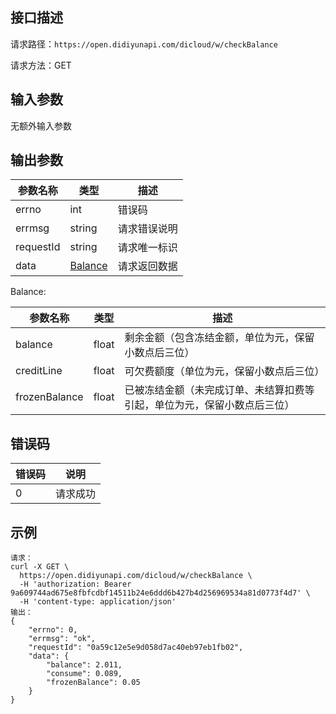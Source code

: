 ## 接口描述
请求路径：`https://open.didiyunapi.com/dicloud/w/checkBalance`

请求方法：GET

## 输入参数
无额外输入参数

## 输出参数
|参数名称  | 类型 | 描述|
|--------|-----|-----|
|errno | int  |错误码 |
|errmsg|string|请求错误说明	|
|requestId |string|请求唯一标识 |
|data | [Balance](#balance)	 | 请求返回数据 | 

<span id="balance"></span>
Balance:

|参数名称  | 类型 | 描述 |
| -------- | ----- | ----- |
| balance | float| 剩余金额（包含冻结金额，单位为元，保留小数点后三位） |
| creditLine | float| 可欠费额度（单位为元，保留小数点后三位） |
| frozenBalance | float | 已被冻结金额（未完成订单、未结算扣费等引起，单位为元，保留小数点后三位）|

## 错误码
|错误码 | 说明    |
|------|--------|
| 0    | 请求成功  |

## 示例

```
请求：
curl -X GET \
  https://open.didiyunapi.com/dicloud/w/checkBalance \
  -H 'authorization: Bearer 9a609744ad675e8fbfcdbf14511b24e6ddd6b427b4d256969534a81d0773f4d7' \
  -H 'content-type: application/json' 
输出：
{
    "errno": 0,
    "errmsg": "ok",
    "requestId": "0a59c12e5e9d058d7ac40eb97eb1fb02",
    "data": {
        "balance": 2.011,
        "consume": 0.089,
        "frozenBalance": 0.05
    }
}
```
